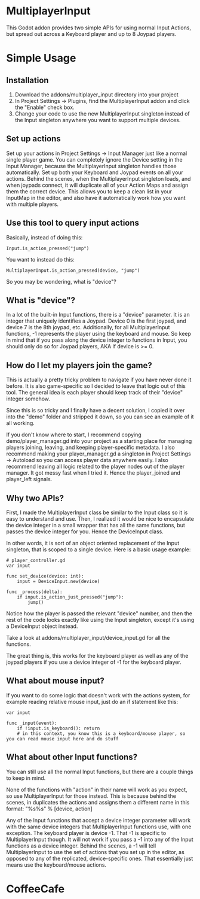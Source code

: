 # MultiplayerInput
This Godot addon provides two simple APIs for using normal Input Actions, but spread out across a Keyboard player and up to 8 Joypad players.


# Simple Usage

## Installation
1. Download the addons/multiplayer_input directory into your project
1. In Project Settings -> Plugins, find the MultiplayerInput addon and click the "Enable" check box.
1. Change your code to use the new MultiplayerInput singleton instead of the Input singleton anywhere you want to support multiple devices.

## Set up actions
Set up your actions in Project Settings -> Input Manager just like a normal single player game.
You can completely ignore the Device setting in the Input Manager, because the MultiplayerInput singleton handles those automatically.
Set up both your Keyboard and Joypad events on all your actions.
Behind the scenes, when the MultiplayerInput singleton loads, and when joypads connect, it will duplicate all of your Action Maps and assign them the correct device.
This allows you to keep a clean list in your InputMap in the editor, and also have it automatically work how you want with multiple players.

## Use this tool to query input actions
Basically, instead of doing this:

```
Input.is_action_pressed("jump")
```

You want to instead do this:

```
MultiplayerInput.is_action_pressed(device, "jump")
```

So you may be wondering, what is "device"?

## What is "device"?
In a lot of the built-in Input functions, there is a "device" parameter.
It is an integer that uniquely identifies a Joypad.
Device 0 is the first joypad, and device 7 is the 8th joypad, etc.
Additionally, for all MultiplayerInput functions, -1 represents the player using the keyboard and mouse.
So keep in mind that if you pass along the device integer to functions in Input, you should only do so for Joypad players, AKA if device is >= 0.

## How do I let my players join the game?
This is actually a pretty tricky problem to navigate if you have never done it before.
It is also game-specific so I decided to leave that logic out of this tool.
The general idea is each player should keep track of their "device" integer somehow.

Since this is so tricky and I finally have a decent solution, I copied it over into the "demo" folder and stripped it down, so you can see an example of it all working.

If you don't know where to start, I recommend copying demo/player_manager.gd into your project as a starting place for managing players joining, leaving, and keeping player-specific metadata.
I also recommend making your player_manager.gd a singleton in Project Settings -> Autoload so you can access player data anywhere easily.
I also recommend leaving all logic related to the player nodes out of the player manager. It got messy fast when I tried it. Hence the player_joined and player_left signals.

## Why two APIs?
First, I made the MultiplayerInput class be similar to the Input class so it is easy to understand and use.
Then, I realized it would be nice to encapsulate the device integer in a small wrapper that has all the same functions, but passes the device integer for you.
Hence the DeviceInput class.

In other words, it is sort of an object oriented replacement of the Input singleton, that is scoped to a single device.
Here is a basic usage example:

```
# player_controller.gd
var input

func set_device(device: int):
    input = DeviceInput.new(device)

func _process(delta):
    if input.is_action_just_pressed("jump"):
        jump()
```

Notice how the player is passed the relevant "device" number, and then the rest of the code looks exactly like using the Input singleton, except it's using a DeviceInput object instead.

Take a look at addons/multiplayer_input/device_input.gd for all the functions.

The great thing is, this works for the keyboard player as well as any of the joypad players if you use a device integer of -1 for the keyboard player.

## What about mouse input?
If you want to do some logic that doesn't work with the actions system, for example reading relative mouse input, just do an if statement like this:

```
var input

func _input(event):
    if !input.is_keyboard(): return
    # in this context, you know this is a keyboard/mouse player, so you can read mouse input here and do stuff
```

## What about other Input functions?
You can still use all the normal Input functions, but there are a couple things to keep in mind.

None of the functions with "action" in their name will work as you expect, so use MultiplayerInput for those instead.
This is because behind the scenes, in duplicates the actions and assigns them a different name in this format: "%s%s" % [device, action]

Any of the Input functions that accept a device integer parameter will work with the same device integers that MultiplayerInput functions use, with one exception.
The keyboard player is device -1.
That -1 is specific to MultiplayerInput though.
It will not work if you pass a -1 into any of the Input functions as a device integer.
Behind the scenes, a -1 will tell MultiplayerInput to use the set of actions that you set up in the editor, as opposed to any of the replicated, device-specific ones.
That essentially just means use the keyboard/mouse actions.
# CoffeeCafe

